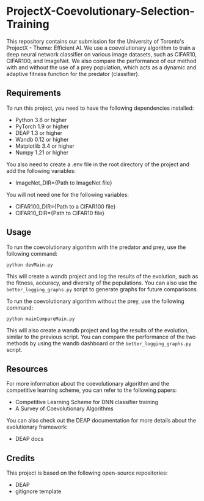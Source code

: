 # ProjectX-Coevolutionary-Selection-Training

This repository contains our submission for the University of Toronto's ProjectX - Theme: Efficient AI. We use a coevolutionary algorithm to train a deep neural network classifier on various image datasets, such as CIFAR10, CIFAR100, and ImageNet. We also compare the performance of our method with and without the use of a prey population, which acts as a dynamic and adaptive fitness function for the predator (classifier).

## Requirements

To run this project, you need to have the following dependencies installed:

- Python 3.8 or higher
- PyTorch 1.9 or higher
- DEAP 1.3 or higher
- Wandb 0.12 or higher
- Matplotlib 3.4 or higher
- Numpy 1.21 or higher

You also need to create a .env file in the root directory of the project and add the following variables:

- ImageNet_DIR={Path to ImageNet file}

You will not need one for the following variables:

- CIFAR100_DIR={Path to a CIFAR100 file}
- CIFAR10_DIR={Path to CIFAR10 file}

## Usage

To run the coevolutionary algorithm with the predator and prey, use the following command:

`python devMain.py`

This will create a wandb project and log the results of the evolution, such as the fitness, accuracy, and diversity of the populations. You can also use the `better_logging_graphs.py` script to generate graphs for future comparisons.

To run the coevolutionary algorithm without the prey, use the following command:

`python mainCompareMain.py`

This will also create a wandb project and log the results of the evolution, similar to the previous script. You can compare the performance of the two methods by using the wandb dashboard or the `better_logging_graphs.py` script.

## Resources

For more information about the coevolutionary algorithm and the competitive learning scheme, you can refer to the following papers:

- Competitive Learning Scheme for DNN classifier training
- A Survey of Coevolutionary Algorithms

You can also check out the DEAP documentation for more details about the evolutionary framework:

- DEAP docs

## Credits

This project is based on the following open-source repositories:

- DEAP
- gitignore template
